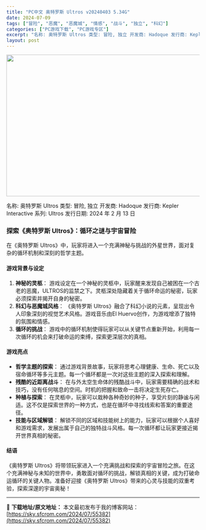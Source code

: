 ```yaml
---
title: "PC中文 奥特罗斯 Ultros v20240403 5.34G"
date: 2024-07-09
tags: ["冒险", "恶魔", "恶魔城", "情感", "战斗", "独立", "科幻"]
categories: ["PC游戏下载", "PC游戏专区"]
excerpt: "名称: 奥特罗斯 Ultros 类型: 冒险, 独立 开发商: Hadoque 发行商: Kepler Interactive 系列: Ultros 发行日期: 2024 年 2 月 13 日 探索《奥特罗斯 Ultros》：循环之谜与宇宙冒险 在《奥特罗斯 Ultros》中，玩家将进入一个充满神秘&hellip;"
layout: post
---
```


<img class="size-full wp-image-55383 aligncenter" src="https://sky.sfcrom.com/wp-content/uploads/2024/07/2024070914135898.webp" alt="" width="660" height="370" />

名称: 奥特罗斯 Ultros
类型: 冒险, 独立
开发商: Hadoque
发行商: Kepler Interactive
系列: Ultros
发行日期: 2024 年 2 月 13 日
<h3>探索《奥特罗斯 Ultros》：循环之谜与宇宙冒险</h3>
在《奥特罗斯 Ultros》中，玩家将进入一个充满神秘与挑战的外星世界，面对复杂的循环机制和深刻的哲学主题。
<h4>游戏背景与设定</h4>
<ol>
 	<li><strong>神秘的灵柩</strong>： 游戏设定在一个神秘的灵柩中，玩家醒来发现自己被困在一个古老的恶魔，ULTROS的监禁之下。灵柩深处隐藏着关于循环命运的秘密，玩家必须探索并揭开自身的秘密。</li>
 	<li><strong>科幻与恶魔城风格</strong>： 《奥特罗斯 Ultros》融合了科幻小说的元素，呈现出令人印象深刻的视觉艺术风格。游戏音乐由El Huervo创作，为游戏增添了独特的氛围和情感。</li>
 	<li><strong>循环的挑战</strong>： 游戏中的循环机制使得玩家可以从关键节点重新开始，利用每一次循环的机会来打破命运的束缚，探索更深层次的真相。</li>
</ol>
<h4>游戏亮点</h4>
<ul>
 	<li><strong>哲学主题的探索</strong>： 通过游戏背景故事，玩家将思考心理健康、生命、死亡以及宿命循环等多元主题。每一个循环都是一次对这些主题的深入探索和理解。</li>
 	<li><strong>残酷的近距离战斗</strong>： 在与外太空生命体的残酷战斗中，玩家需要精确的战术和技巧，没有任何喘息的空间。时机的把握和致命一击将决定生死存亡。</li>
 	<li><strong>种植与探索</strong>： 在灵柩中，玩家可以栽种各种奇妙的种子，享受片刻的静谧与闲适。这不仅是探索世界的一种方式，也是在循环中寻找线索和答案的重要途径。</li>
 	<li><strong>技能与区域解锁</strong>： 解锁不同的区域和技能树上的能力，玩家可以根据个人喜好和游戏需求，发展出属于自己的独特战斗风格。每一次循环都让玩家更接近揭开世界真相的秘密。</li>
</ul>
<h4>结语</h4>
《奥特罗斯 Ultros》将带领玩家进入一个充满挑战和探索的宇宙冒险之旅。在这个充满神秘与未知的世界中，勇敢面对循环的挑战，解锁真相的关键，成为打破命运循环的关键人物。准备好迎接《奥特罗斯 Ultros》带来的心灵与技能的双重考验，探索深邃的宇宙奥秘！

---
📖 **下载地址/原文地址：** 本文最初发布于我的博客网站：[https://sky.sfcrom.com/2024/07/55382](https://sky.sfcrom.com/2024/07/55382)
